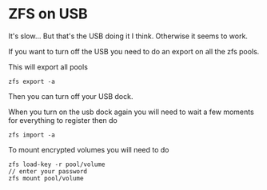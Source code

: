 # ZFS on USB

It's slow... But that's the USB doing it I think. Otherwise it seems
to work.

If you want to turn off the USB you need to do an export on all the
zfs pools. 

This will export all pools

```
zfs export -a
```

Then you can turn off your USB dock. 

When you turn on the usb dock again you will need to wait a few
moments for everything to register then do 


```
zfs import -a
```

To mount encrypted volumes you will need to do 

``` 
zfs load-key -r pool/volume
// enter your password
zfs mount pool/volume
```
